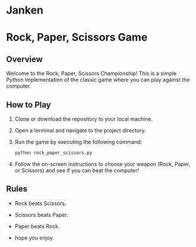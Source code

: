 # Janken
# Rock, Paper, Scissors Game

## Overview

Welcome to the Rock, Paper, Scissors Championship! This is a simple Python implementation of the classic game where you can play against the computer.

## How to Play

1. Clone or download the repository to your local machine.

2. Open a terminal and navigate to the project directory.

3. Run the game by executing the following command:

    ```bash
    python rock_paper_scissors.py
    ```

4. Follow the on-screen instructions to choose your weapon (Rock, Paper, or Scissors) and see if you can beat the computer!

## Rules

- Rock beats Scissors.
- Scissors beats Paper.
- Paper beats Rock.

- hope you enjoy.
